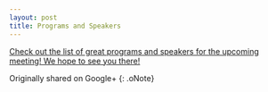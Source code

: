 ```yaml
---
layout: post
title: Programs and Speakers
---
```


[Check out the list of great programs and speakers for the upcoming meeting! We hope to see you there!](https://docs.google.com/document/d/15u8Vm2gxtYUImFxFYLXR0l1XaBJ6MwPzzTch_cO90h0/edit?usp=sharing)

Originally shared on Google+
{: .oNote}

